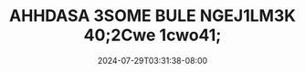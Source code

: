 --- 
title: "AHHDASA 3SOME BULE NGEJ1LM3K 40;2Cwe 1cwo41;"
description: "streaming bokeh AHHDASA 3SOME BULE NGEJ1LM3K 40;2Cwe 1cwo41; telegram   baru"
date: 2024-07-29T03:31:38-08:00
file_code: "vwuaoq74gtga"
draft: false
cover: "k8n18d7zl92qh9dq.jpg"
tags: ["AHHDASA", "BULE", "bokep-indo", "bokep-viral", "bokep-ig"]
length: 2241
fld_id: "1482911"
foldername: "Ahh dasa  labilasa update"
categories: ["Ahh dasa  labilasa update"]
views: 0
---